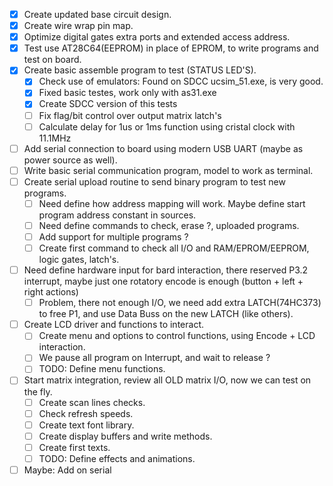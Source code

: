 
- [X] Create updated base circuit design.
- [X] Create wire wrap pin map.
- [X] Optimize digital gates extra ports and extended access address.
- [X] Test use AT28C64(EEPROM) in place of EPROM, to write programs and test on board.
- [X] Create basic assemble program to test (STATUS LED'S).
    - [X] Check use of emulators: Found on SDCC ucsim_51.exe, is very good.
    - [X] Fixed basic testes, work only with as31.exe
    - [X] Create SDCC version of this tests
    - [ ] Fix flag/bit control over output matrix latch's
    - [ ] Calculate delay for 1us or 1ms function using cristal clock with 11.1MHz
- [ ] Add serial connection to board using modern USB UART (maybe as power source as well).
- [ ] Write basic serial communication program, model to work as terminal.
- [ ] Create serial upload routine to send binary program to test new programs.
    - [ ] Need define how address mapping will work. Maybe define start program address constant in sources.
    - [ ] Need define commands to check, erase ?, uploaded programs.
    - [ ] Add support for multiple programs ?
    - [ ] Create first command to check all I/O and RAM/EPROM/EEPROM, logic gates, latch's.
- [ ] Need define hardware input for bard interaction, there reserved P3.2 interrupt, maybe just one rotatory encode is enough (button + left + right actions)
    - [ ] Problem, there not enough I/O, we need add extra LATCH(74HC373) to free P1, and use Data Buss on the new LATCH (like others).
- [ ] Create LCD driver and functions to interact.
    - [ ] Create menu and options to control functions, using Encode + LCD interaction.
    - [ ] We pause all program on Interrupt, and wait to release ?
    - [ ] TODO: Define menu functions.
- [ ] Start matrix integration, review all OLD matrix I/O, now we can test on the fly.
    - [ ] Create scan lines checks.
    - [ ] Check refresh speeds.
    - [ ] Create text font library.
    - [ ] Create display buffers and write methods.
    - [ ] Create first texts.
    - [ ] TODO: Define effects and animations.
- [ ] Maybe: Add on serial